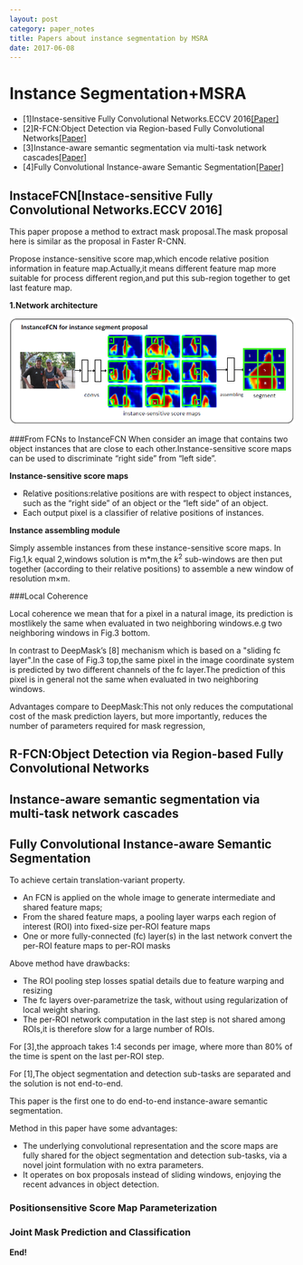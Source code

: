 ```yaml
---
layout: post
category: paper_notes
title: Papers about instance segmentation by MSRA
date: 2017-06-08
---
```


# Instance Segmentation+MSRA

- [1]Instace-sensitive Fully Convolutional Networks.ECCV 2016[[Paper]](https://arxiv.org/abs/1603.08678)
- [2]R-FCN:Object Detection via Region-based Fully Convolutional Networks[[Paper]](https://arxiv.org/abs/1605.06409)
- [3]Instance-aware semantic segmentation via multi-task network cascades[[Paper]](https://arxiv.org/abs/1512.04412)
- [4]Fully Convolutional Instance-aware Semantic Segmentation[[Paper]](https://arxiv.org/abs/1611.07709)

## InstaceFCN[Instace-sensitive Fully Convolutional Networks.ECCV 2016]

This paper propose a method to extract mask proposal.The mask proposal here is similar as the proposal in Faster R-CNN.

Propose instance-sensitive score map,which encode relative position information in feature map.Actually,it means different feature map more suitable for process different region,and put this sub-region together to get last feature map.

**1.Network architecture**

![](/assets/paper_notes/instanceSegMSRA/image1.jpg)

###From FCNs to InstanceFCN
When consider an image that contains two object instances that are close to each other.Instance-sensitive score maps can be used to discriminate “right side” from “left side”.

**Instance-sensitive score maps**

- Relative positions:relative positions are with respect to object instances, such as the “right side” of an object or the “left side” of an object.
- Each output pixel is a classifier of relative positions of instances.

**Instance assembling module**

Simply assemble instances from these instance-sensitive score maps.
In Fig.1,k equal 2,windows solution is m*m,the $k^2$ sub-windows are then put together (according to their relative positions) to assemble a new window of resolution m×m. 

###Local Coherence

Local coherence we mean that for a pixel in a natural image, its prediction is mostlikely the same when evaluated in two neighboring windows.e.g two neighboring windows in Fig.3 bottom.

In contrast to DeepMask’s [8] mechanism which is based on a "sliding fc layer".In the case of Fig.3 top,the same pixel in the image coordinate system is predicted by two different channels of the fc layer.The prediction of this pixel is in general not the same when evaluated in two neighboring windows.

Advantages compare to DeepMask:This not only reduces the computational cost of the mask prediction layers, but more importantly, reduces the number of parameters required for mask regression,


## R-FCN:Object Detection via Region-based Fully Convolutional Networks

## Instance-aware semantic segmentation via multi-task network cascades

## Fully Convolutional Instance-aware Semantic Segmentation

To achieve certain translation-variant property.
- An FCN is applied on the whole image to generate intermediate and shared feature maps;
- From the shared feature maps, a pooling layer warps each region of interest (ROI) into fixed-size per-ROI feature maps
- One or more fully-connected (fc) layer(s) in the last network convert the per-ROI feature maps to per-ROI masks

Above method have drawbacks:
- The ROI pooling step losses spatial details due to feature warping and resizing
- The fc layers over-parametrize the task, without using regularization of local weight sharing.
- The per-ROI network computation in the last step is not shared among ROIs,it is therefore slow for a large number of ROIs.

For [3],the approach takes 1:4 seconds per image, where more than 80% of the time is spent on the last per-ROI step.

For [1],The object segmentation and detection sub-tasks are separated and the solution is not end-to-end.

This paper is the first one to do end-to-end instance-aware semantic segmentation.

Method in this paper have some advantages:
- The underlying convolutional representation and the score maps are fully shared for the object segmentation and detection sub-tasks, via a novel joint formulation with no extra parameters.
- It operates on box proposals instead of sliding windows, enjoying the recent advances in object detection.

### Positionsensitive Score Map Parameterization

### Joint Mask Prediction and Classification


**End!**
